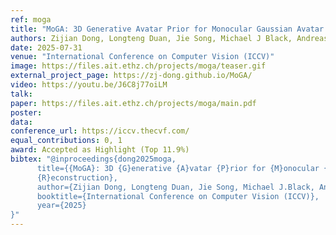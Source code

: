 ```yaml
---
ref: moga
title: "MoGA: 3D Generative Avatar Prior for Monocular Gaussian Avatar Reconstruction"
authors: Zijian Dong, Longteng Duan, Jie Song, Michael J Black, Andreas Geiger
date: 2025-07-31
venue: "International Conference on Computer Vision (ICCV)"
image: https://files.ait.ethz.ch/projects/moga/teaser.gif
external_project_page: https://zj-dong.github.io/MoGA/
video: https://youtu.be/J6C8j77oiLM
talk: 
paper: https://files.ait.ethz.ch/projects/moga/main.pdf
poster:
data:
conference_url: https://iccv.thecvf.com/
equal_contributions: 0, 1
award: Accepted as Highlight (Top 11.9%)
bibtex: "@inproceedings{dong2025moga,
      title={{MoGA}: 3D {G}enerative {A}vatar {P}rior for {M}onocular {G}aussian {A}vatar
      {R}econstruction},
      author={Zijian Dong, Longteng Duan, Jie Song, Michael J.Black, Andreas Geiger},
      booktitle={International Conference on Computer Vision (ICCV)},
      year={2025}
}"
---
```


